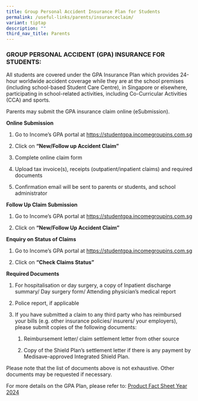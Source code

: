 ```yaml
---
title: Group Personal Accident Insurance Plan for Students
permalink: /useful-links/parents/insuranceclaim/
variant: tiptap
description: ""
third_nav_title: Parents
---
```

<h3><strong>GROUP PERSONAL ACCIDENT (GPA) INSURANCE FOR STUDENTS:</strong></h3><p>All students are covered under the GPA Insurance Plan which provides 24-hour worldwide accident coverage while they are at the school premises (including school-based Student Care Centre), in Singapore or elsewhere, participating in school-related activities, including Co-Curricular Activities (CCA) and sports.   </p><p>Parents may submit the GPA insurance claim online (eSubmission).</p><p><strong>Online Submission</strong></p><ol data-tight="true" class="tight"><li><p>Go to Income’s GPA portal at <a href="https://studentgpa.incomegroupins.com.sg" rel="noopener noreferrer nofollow" target="_blank">https://studentgpa.incomegroupins.com.sg</a></p></li><li><p>Click on <strong>“New/Follow up Accident Claim”</strong></p></li><li><p>Complete online claim form</p></li><li><p>Upload tax invoice(s), receipts (outpatient/inpatient claims) and required documents</p></li><li><p>Confirmation email will be sent to parents or students, and school administrator</p></li></ol><p><strong>Follow Up Claim Submission</strong></p><ol data-tight="true" class="tight"><li><p>Go to Income’s GPA portal at <a href="https://studentgpa.incomegroupins.com.sg" rel="noopener noreferrer nofollow" target="_blank">https://studentgpa.incomegroupins.com.sg</a></p></li><li><p>Click on <strong>“New/Follow Up Accident Claim”</strong></p></li></ol><p><strong>Enquiry on Status of Claims</strong></p><ol data-tight="true" class="tight"><li><p>Go to Income’s GPA portal at <a href="https://studentgpa.incomegroupins.com.sg" rel="noopener noreferrer nofollow" target="_blank">https://studentgpa.incomegroupins.com.sg</a></p></li><li><p>Click on <strong>“Check Claims Status”</strong></p></li></ol><p><strong>Required Documents</strong></p><ol data-tight="true" class="tight"><li><p>For hospitalisation or day surgery, a copy of Inpatient discharge summary/ Day surgery form/ Attending physician’s medical report</p></li><li><p>Police report, if applicable</p></li><li><p>If you have submitted a claim to any third party who has reimbursed your bills (e.g. other insurance policies/ insurers/ your employers), please submit copies of the following documents:</p><ol data-tight="true" class="tight"><li><p>Reimbursement letter/ claim settlement letter from other source</p></li><li><p>Copy of the Shield Plan’s settlement letter if there is any payment by Medisave-approved Integrated Shield Plan.</p></li></ol></li></ol><p>Please note that the list of documents above is not exhaustive. Other documents may be requested if necessary.</p><p>For more details on the GPA Plan, please refer to: <a href="/files/Product_Fact_Sheet_Year_2024.pdf" rel="noopener noreferrer nofollow" target="_blank">Product Fact Sheet Year 2024</a></p>